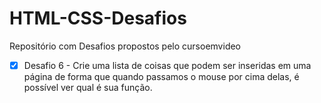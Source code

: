 # HTML-CSS-Desafios
Repositório com Desafios propostos pelo cursoemvideo
- [X] Desafio 6 - Crie uma lista de coisas que podem ser inseridas em uma página de forma que quando passamos o mouse por cima delas, é possível ver qual é sua função.
